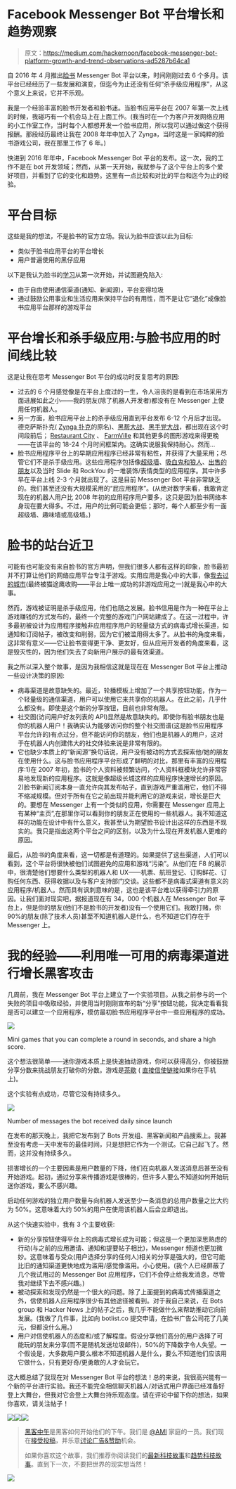 # Facebook Messenger Bot 平台增长和趋势观察

> 原文：<https://medium.com/hackernoon/facebook-messenger-bot-platform-growth-and-trend-observations-ad5287b64ca1>

自 2016 年 4 月推出[脸书](https://hackernoon.com/tagged/facebook) Messenger Bot 平台以来，时间刚刚过去 6 个多月。该平台已经经历了一些发展和演变，但迄今为止还没有任何“杀手级应用程序”，从这个意义上来说，它并不乐观。

我是一个经验丰富的脸书开发者和脸书迷。当脸书应用平台在 2007 年第一次上线的时候，我碰巧有一个机会马上在上面工作。(我当时在一个为客户开发网络应用的小工作室工作，当时每个人都想开发一个脸书应用，所以我可以通过做这个获得报酬。那段经历最终让我在 2008 年年中加入了 Zynga，当时这是一家纯粹的脸书游戏公司，我在那里工作了 6 年。)

快进到 2016 年年中，Facebook Messenger Bot 平台的发布。这一次，我的工作不是在 bot 开发领域；然而，从第一天开始，我就参与了这个平台上的多个爱好项目，并看到了它的变化和趋势。这里有一点比较和对比的平台和迄今为止的经验。

# 平台目标

这些是我的想法，不是脸书的官方立场。我认为脸书应该以此为目标:

*   类似于脸书应用平台的平台增长
*   用户普遍使用的黑仔应用

以下是我认为脸书的[学习](https://hackernoon.com/tagged/learning)从第一次开始，并试图避免陷入:

*   由于自由使用通信渠道(通知、新闻源)，平台变得垃圾
*   通过鼓励公用事业和生活应用来保持平台的有用性，而不是让它“退化”成像脸书应用平台那样的游戏平台

# 平台增长和杀手级应用:与脸书应用的时间线比较

这是让我在思考 Messenger Bot 平台的成功时反复思考的原因:

*   过去的 6 个月感觉像是在平台上度过的一生，令人沮丧的是看到在市场采用方面进展如此之小——我的朋友(除了机器人开发者)都没有在 Messenger 上使用任何机器人。
*   另一方面，脸书应用平台上的杀手级应用直到平台发布 6-12 个月后才出现。德克萨斯扑克( [Zynga 扑克](https://en.wikipedia.org/wiki/Zynga_Poker)的原名)、[黑帮大战](https://en.wikipedia.org/wiki/Mob_Wars)、[黑手党大战](https://en.wikipedia.org/wiki/Mafia_Wars)，都出现在这个时间段前后； [Restaurant City](http://restaurantcity.wikia.com/wiki/Restaurant_City) 、 [FarmVille](https://en.wikipedia.org/wiki/FarmVille) 和其他更多的图形游戏来得更晚——在该平台的 18-24 个月时间框架内。这确实说服我保持耐心。然而…
*   脸书应用程序平台上的早期应用程序已经非常有粘性，并获得了大量采用；尽管它们不是杀手级应用。这些应用程序包括像[超级墙](http://thenextweb.com/socialmedia/2011/04/13/the-greatest-facebook-apps-we-loved-and-lost/)、[吸血鬼和狼人](http://www.adweek.com/socialtimes/vampires-werewolves-zombies-slayers-oh-my/556270)、[出售的朋友](https://en.wikipedia.org/wiki/Friends_for_Sale)以及当时 Slide 和 RockYou 的一堆装饰/表情类型的应用程序。其中许多早在平台上线 2-3 个月就出现了。这是目前 Messenger Bot 平台非常缺乏的。我们甚至还没有大规模采用的“屁应用程序”。(从绝对数字来看，我敢肯定现在的机器人用户比 2008 年初的应用程序用户要多，这只是因为脸书网络本身现在要大得多。不过，用户的比例可能会更低；那时，每个人都至少有一面超级墙、趣味墙或高级墙。)

# 脸书的站台近卫

可能有也可能没有来自脸书的官方声明，但我们很多人都有这样的印象，脸书最初并不打算让他们的网络应用平台专注于游戏。实用应用是我心中的大事，像[我去过的城市](https://www.facebook.com/CitiesIveVisited)(最终被猫途鹰收购——平台上唯一成功的非游戏应用之一)就是我心中的大事。

然而，游戏被证明是杀手级应用，他们也随之发展。脸书信用是作为一种在平台上游戏赚钱的方式发布的，最终一个完整的游戏门户网站建成了。在这一过程中，许多最初被设计为应用程序接触非应用程序用户的轻量级方式的病毒式增长渠道，如通知和订阅帖子，被改变和削弱，因为它们被滥用得太多了。从脸书的角度来看，这非常有意义——它让脸书变得更干净、更友好，但从应用开发者的角度来看，这是毁灭性的，因为他们失去了向新用户展示的最有效渠道。

我之所以深入整个故事，是因为我相信这就是现在在 Messenger Bot 平台上推动一些设计决策的原因:

*   病毒渠道是故意缺失的。最近，轮播模板上增加了一个共享按钮功能，作为一个轻量级的通信渠道，用户可以使用它来共享你的机器人。在此之前，几乎什么都没有。即使是这个新的分享按钮，目前也非常有限。
*   社交图(访问用户好友列表的 API)显然是故意缺失的。即使你有脸书朋友也是你的机器人用户！我确实认为能够访问你的整个社交图谱(这是脸书应用程序平台允许的)有点过分，但不能访问你的朋友，他们也是机器人的用户，这对于在机器人内创建伟大的社交体验来说是非常有限的。
*   它也缺少本质上的“新闻源”换句话说，用户没有被动的方式去探索他/她的朋友在使用什么。这与脸书应用程序平台形成了鲜明的对比，那里有丰富的应用程序:1)在 2007 年初，脸书的个人资料被频繁访问，个人资料框模块允许非常容易地发现新的应用程序。这就是像超级长城这样的应用程序快速增长的原因。2)脸书新闻订阅本身一直允许向其发布帖子，直到游戏严重滥用它，他们不得不缩减规模。但对于所有在它之前出现并能利用它的游戏来说，增长是巨大的。要想在 Messenger 上有一个类似的应用，你需要在 Messenger 应用上有某种“主页”,在那里你可以看到你的朋友正在使用的一些机器人。我不知道这样的功能在设计中有什么意义，我甚至认为期望脸书设计出这样的东西是不现实的。我只是指出这两个平台之间的区别，以及为什么现在开发机器人更难的原因。

最后，从脸书的角度来看，这一切都是有道理的。如果提供了这些渠道，人们可以看到，这个平台将很快被他们试图避免的应用和游戏“污染”。从他们在 F8 的展示中，很清楚他们想要什么类型的机器人和 UX——机票、航班登记、订购鲜花、订购任何东西、获得收据以及与客户支持部门交谈。这些都不是病毒式渠道有意义的应用程序/机器人。然而具有讽刺意味的是，这也是该平台难以获得牵引力的原因。让我们面对现实吧，据报道现在有 34，000 个机器人在 Messenger Bot 平台上，但是你的朋友(他们不是脸书的开发者)没有一个使用它们。我敢打赌，你 90%的朋友(除了技术人员)甚至不知道机器人是什么，也不知道它们存在于 Messenger 上。

# 我的经验——利用唯一可用的病毒渠道进行增长黑客攻击

几周前，我在 Messenger Bot 平台上建立了一个实验项目。从我之前参与的一个失败的项目中吸取经验，并使用当时刚刚宣布的新“分享”按钮功能，我决定看看我是否可以建立一个应用程序，模仿最初脸书应用程序平台中一些应用程序的成功。

![](img/271e1fc2949712b0ac963435fbb01f7d.png)

Mini games that you can complete a round in seconds, and share a high score.

这个想法很简单——迷你游戏本质上是快速抽动游戏，你可以获得高分，你被鼓励分享分数来挑战朋友打破你的分数。游戏是[茶歇](https://coffeebreak.games) ( [直接信使链接](https://m.me/PlayCoffeeBreakGames)如果你在手机上)。

这个实验有点成功，尽管它没有持续多久。

![](img/e97dfb318e0731fe87a28d0785da7611.png)

Number of messages the bot received daily since launch

在发布的那天晚上，我把它发布到了 Bots 开发组、黑客新闻和产品搜索上。我甚至没有考虑一天中发布的最佳时间，只是想把它作为一个测试。它自己起飞了。然而，这并没有持续多久。

损害增长的一个主要因素是用户数量的下降，他们在向机器人发送消息后甚至没有开始游戏。起初，通过分享来传播游戏是很棒的，但许多人要么不知道如何开始玩迷你游戏，要么不感兴趣。

启动任何游戏的独立用户数量与向机器人发送至少一条消息的总用户数量之比大约为 50%。这意味着大约 50%的用户在使用该机器人后会立即退出。

从这个快速实验中，我有 3 个主要收获:

*   新的分享按钮使得平台上的病毒式增长成为可能；但这是一个更加深思熟虑的行动(与之前的应用邀请、通知和提要帖子相比)，Messenger 频道也更加微妙。这意味着与受众(用户选择分享的任何人)相关的分享是强大的，但它可能比旧的通知渠道更快地成为滥用/感觉像滥用。小心使用。(我个人已经屏蔽了几个我试用过的 Messenger Bot 应用程序，它们不会停止给我发消息，尽管我对继续下去不感兴趣。)
*   被动探索和发现仍然是一个很大的问题。除了上面提到的病毒式传播渠道之外，信使机器人应用程序很少有其他途径被看到。对于我自己来说，在 Bots group 和 Hacker News 上的帖子之后，我几乎不能做什么来帮助推动它向前发展。(我做了几件事，比如向 botlist.co 提交申请，在脸书广告公司花了几美元，但都没什么用。)
*   用户对信使机器人的态度和/或了解程度。假设分享他们高分的用户选择了可能玩的朋友来分享(而不是随机发送垃圾邮件)，50%的下降数字令人失望。一个假设是，大多数用户要么根本不知道机器人是什么，要么不知道他们应该用它做什么，只有更好奇/更勇敢的人才会玩它。

这大概总结了我现在对 Messenger Bot 平台的想法！总的来说，我很高兴能有一个新的平台进行实验。我还不能完全相信聊天机器人/对话式用户界面已经准备好登上大舞台，但我对它会登上大舞台持乐观态度。请在评论中留下你的想法，如果你喜欢，请关注帖子！

[![](img/50ef4044ecd4e250b5d50f368b775d38.png)](http://bit.ly/HackernoonFB)[![](img/979d9a46439d5aebbdcdca574e21dc81.png)](https://goo.gl/k7XYbx)[![](img/2930ba6bd2c12218fdbbf7e02c8746ff.png)](https://goo.gl/4ofytp)

> [黑客中午](http://bit.ly/Hackernoon)是黑客如何开始他们的下午。我们是 [@AMI](http://bit.ly/atAMIatAMI) 家庭的一员。我们现在[接受投稿](http://bit.ly/hackernoonsubmission)，并乐意[讨论广告&赞助](mailto:partners@amipublications.com)机会。
> 
> 如果你喜欢这个故事，我们推荐你阅读我们的[最新科技故事](http://bit.ly/hackernoonlatestt)和[趋势科技故事](https://hackernoon.com/trending)。直到下一次，不要把世界的现实想当然！

[![](img/be0ca55ba73a573dce11effb2ee80d56.png)](https://goo.gl/Ahtev1)
